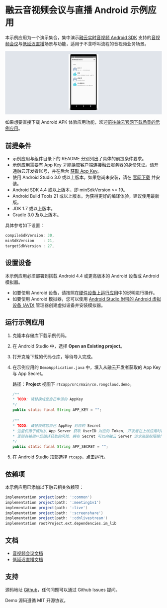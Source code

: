 # 融云音视频会议与直播 Android 示例应用

本示例应用为一个演示集合，集中演示[融云实时音视频 Android SDK] 支持的[音视频会议]与[低延迟直播]场景与功能，适用于不含呼叫流程的音视频业务场景。

<p align="center" style="background-color: #e1e5eb; padding: 10px; margin-top: 5px; margin-bottom:5px;">
<img src="../images/rtcapp-demo.png" width="20%">
</p>

如果想要直接下载 Android APK 体验应用功能，欢迎[前往融云官网下载场景的示例应用](https://www.rongcloud.cn/downloads/demo)。

## 前提条件

* 示例应用与组件目录下的 README 分别列出了具体的前提条件要求。
* 示例应用需要有 App Key 才能换取客户端连接融云服务器的身份凭证。请开通融云开发者账号，并在后台 [获取 App Key](https://developer.rongcloud.cn/app/appkey)。
* 使用 Android Studio 3.0 或以上版本。如果您尚未安装，请在 [官网下载](https://developer.android.com/studio/index.html) 并安装。
* Android SDK 4.4 或以上版本，即 minSdkVersion >= 19。
* Android Build Tools 21 或以上版本。为获得更好的编译体验，建议使用最新版。
* JDK 1.7 或以上版本。
* Gradle 3.0 及以上版本。

具体参考如下设置：
        
```groovy
compileSdkVersion: 30,
minSdkVersion    : 21,
targetSdkVersion : 27,
```

## 设置设备

本示例应用必须部署到搭载 Android 4.4 或更高版本的 Android 设备或 Android 模拟器。

* 如要使用 Android 设备，请按照在[硬件设备上运行应用](https://developer.android.com/studio/run/device.html)中的说明进行操作。
* 如要使用 Android 模拟器，您可以使用 [Android Studio 附带的 Android 虚拟设备 (AVD)](https://developer.android.com/studio/run/managing-avds.html) 管理器创建虚拟设备并安装模拟器。

## 运行示例应用

1. 克隆本存储库下载示例代码。
1. 在 Android Studio 中，选择 **Open an Existing project**。
1. 打开克隆下载的代码仓库，等待导入完成。
1. 在示例应用的 `DemoApplication.java` 中，填入从融云开发者获取的 App Key 与 App Secret。

    路径：**Project** 视图下 `rtcapp/src/main/cn.rongcloud.demo`。

    ```java
    /**
    * TODO: 请替换成您自己申请的 AppKey
    */
    public static final String APP_KEY = "";
    
    /**
    * TODO: 请替换成您自己 AppKey 对应的 Secret
    * 这里仅用于模拟从 App Server 获取 UserID 对应的 Token, 开发者在上线应用时客户端代码不要存储该 Secret，
    * 否则有被用户反编译获取的风险，拥有 Secret 可以向融云 Server 请求高级权限操作，对应用安全造成恶劣影响。
    */
    public static final String APP_SECRET = "";
    ```

1. 在 Android Studio 顶部选择 `rtcapp`，点击运行。

## 依赖项

本示例应用已添加以下融云相关依赖项：

```groovy
implementation project(path: ':common')
implementation project(path: ':meeting1v1')
implementation project(path: ':live')
implementation project(path: ':screenshare')
implementation project(path: ':cdnlivestream')
implementation rootProject.ext.dependencies.im_lib
```

## 文档

- [音视频会议文档]
- [低延迟直播文档]

## 支持

源码地址 [Github](https://github.com/rongcloud/rtc-quickdemo-android)，任何问题可以通过 Github Issues 提问。

Demo 源码遵循 MIT 开源协议。

<!-- Reference links below -->

<!-- links to official website pages-->

[音视频通话]: https://www.rongcloud.cn/product/call

[音视频会议]: https://www.rongcloud.cn/product/meeting

[低延迟直播]: https://www.rongcloud.cn/product/live

[融云实时音视频 Android SDK]: https://www.rongcloud.cn/downloads

<!-- links to docs -->

[音视频通话文档]: https://docs.rongcloud.cn/v4/5X/views/rtc/call/intro/ability.html

[音视频会议文档]: https://docs.rongcloud.cn/v4/5X/views/rtc/meeting/ios/intro/intro.html

[低延迟直播文档]: https://docs.rongcloud.cn/v4/5X/views/rtc/livevideo/ios/intro/intro.html

<!-- links to ops -->

[获取 App Key]: https://developer.rongcloud.cn/app/appkey/